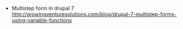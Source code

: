* Multistep form in drupal 7   
http://growingventuresolutions.com/blog/drupal-7-multistep-forms-using-variable-functions